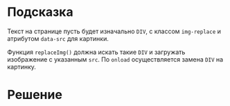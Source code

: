 # Подсказка

Текст на странице пусть будет изначально `DIV`, с классом `img-replace` и атрибутом `data-src` для картинки. 

Функция `replaceImg()` должна искать такие `DIV` и загружать изображение с указанным `src`. По `onload` осуществляется замена `DIV` на картинку.

# Решение

